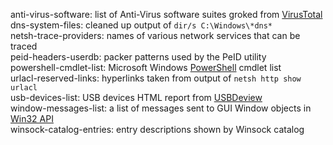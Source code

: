 anti-virus-software: list of Anti-Virus software suites groked from [VirusTotal](https://www.virustotal.com/)  
dns-system-files: cleaned up output of `dir/s C:\Windows\*dns*`  
netsh-trace-providers: names of various network services that can be traced  
peid-headers-userdb: packer patterns used by the PeID utility  
powershell-cmdlet-list: Microsoft Windows [PowerShell](https://docs.microsoft.com/powershell/) cmdlet list  
urlacl-reserved-links: hyperlinks taken from output of `netsh http show urlacl`  
usb-devices-list: USB devices HTML report from [USBDeview](http://nirsoft.net)  
window-messages-list: a list of messages sent to GUI Window objects in [Win32 API](http://www.winprog.org/tutorial/ "theForger's Win32 API Programming Tutorial")    
winsock-catalog-entries: entry descriptions shown by Winsock catalog   

